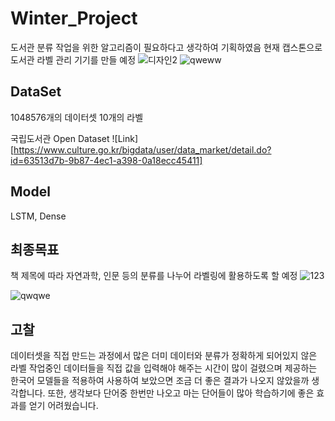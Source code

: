 # Winter_Project

도서관 분류 작업을 위한 알고리즘이 필요하다고 생각하여 기획하였음
현재 캡스톤으로 도서관 라벨 관리 기기를 만들 예정
![디자인2](https://user-images.githubusercontent.com/69898343/153860306-59075914-2293-4d05-b2f9-520574a2344c.png)
![qweww](https://user-images.githubusercontent.com/69898343/155981143-40c8e59a-dde9-4a52-b427-761e4f899b0e.png)


## DataSet

1048576개의 데이터셋
10개의 라벨

국립도서관 Open Dataset
![Link] [https://www.culture.go.kr/bigdata/user/data_market/detail.do?id=63513d7b-9b87-4ec1-a398-0a18ecc45411]

## Model

LSTM, Dense



## 최종목표

책 제목에 따라 자연과학, 인문 등의 분류를 나누어 라벨링에 활용하도록 할 예정
![123](https://user-images.githubusercontent.com/69898343/155983931-bfdc28cd-a2db-45a3-a6fc-ce11a6ef74b9.png)

![qwqwe](https://user-images.githubusercontent.com/69898343/155984477-fc0c761b-b4b9-4bba-8c98-9188ef05b7b7.png)


## 고찰

데이터셋을 직접 만드는 과정에서 많은 더미 데이터와 분류가 정확하게 되어있지 않은 라벨 작업중인 데이터들을 직접 값을 입력해야 해주는 시간이 많이 걸렸으며
제공하는 한국어 모델들을 적용하여 사용하여 보았으면 조금 더 좋은 결과가 나오지 않았을까 생각합니다.
또한, 생각보다 단어중 한번만 나오고 마는 단어들이 많아 학습하기에 좋은 효과를 얻기 어려웠습니다.

